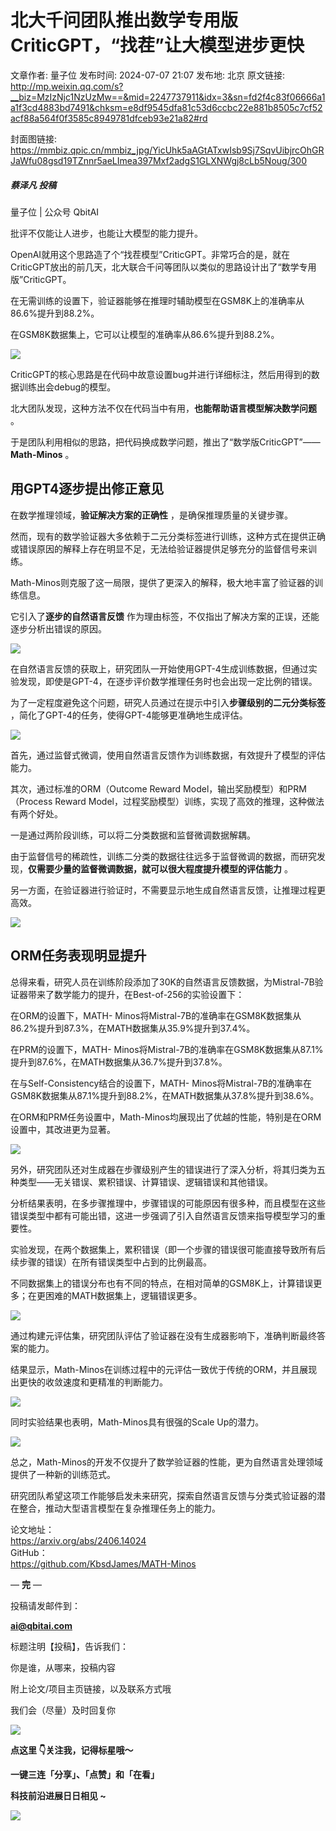 # 北大千问团队推出数学专用版CriticGPT，“找茬”让大模型进步更快

文章作者: 量子位
发布时间: 2024-07-07 21:07
发布地: 北京
原文链接: http://mp.weixin.qq.com/s?__biz=MzIzNjc1NzUzMw==&mid=2247737911&idx=3&sn=fd2f4c83f06666a1a1f3cd4883bd7491&chksm=e8df9545dfa81c53d6ccbc22e881b8505c7cf52acf88a564f0f3585c8949781dfceb93e21a82#rd

封面图链接: https://mmbiz.qpic.cn/mmbiz_jpg/YicUhk5aAGtATxwIsb9Sj7SqvUibjrcOhGRJaWfu08gsd19TZnnr5aeLImea397Mxf2adgS1GLXNWgj8cLb5Noug/300

##### 蔡泽凡 投稿  
量子位 | 公众号 QbitAI

批评不仅能让人进步，也能让大模型的能力提升。

OpenAI就用这个思路造了个“找茬模型”CriticGPT。非常巧合的是，就在CriticGPT放出的前几天，北大联合千问等团队以类似的思路设计出了“数学专用版”CriticGPT。

在无需训练的设置下，验证器能够在推理时辅助模型在GSM8K上的准确率从86.6%提升到88.2%。

在GSM8K数据集上，它可以让模型的准确率从86.6%提升到88.2%。

![](https://mmbiz.qpic.cn/mmbiz_png/YicUhk5aAGtATxwIsb9Sj7SqvUibjrcOhGeygtKkwaEu8LGlPuticaPeRFKoWe1Ce6y9cppnibHTVJakq4bpWIEOgA/640?wx_fmt=png&from=appmsg)

CriticGPT的核心思路是在代码中故意设置bug并进行详细标注，然后用得到的数据训练出会debug的模型。

北大团队发现，这种方法不仅在代码当中有用，**也能帮助语言模型解决数学问题** 。

于是团队利用相似的思路，把代码换成数学问题，推出了“数学版CriticGPT”——**Math-Minos** 。

## 用GPT4逐步提出修正意见

在数学推理领域，**验证解决方案的正确性** ，是确保推理质量的关键步骤。

然而，现有的数学验证器大多依赖于二元分类标签进行训练，这种方式在提供正确或错误原因的解释上存在明显不足，无法给验证器提供足够充分的监督信号来训练。

Math-Minos则克服了这一局限，提供了更深入的解释，极大地丰富了验证器的训练信息。

它引入了**逐步的自然语言反馈** 作为理由标签，不仅指出了解决方案的正误，还能逐步分析出错误的原因。

![](https://mmbiz.qpic.cn/mmbiz_png/YicUhk5aAGtATxwIsb9Sj7SqvUibjrcOhGgkr60fHTFD0TQqGV0jicWRttPL9wlRw9BQ1OiaamJP7pjlO8gXqQQL8A/640?wx_fmt=png&from=appmsg)

在自然语言反馈的获取上，研究团队一开始使用GPT-4生成训练数据，但通过实验发现，即使是GPT-4，在逐步评价数学推理任务时也会出现一定比例的错误。

为了一定程度避免这个问题，研究人员通过在提示中引入**步骤级别的二元分类标签** ，简化了GPT-4的任务，使得GPT-4能够更准确地生成评估。

![](https://mmbiz.qpic.cn/mmbiz_png/YicUhk5aAGtATxwIsb9Sj7SqvUibjrcOhGx2sntRazIplIKtOYCpOsvh59dnIWp8zABL6pVSicicLFD0xqGqwJL6Zg/640?wx_fmt=png&from=appmsg)

首先，通过监督式微调，使用自然语言反馈作为训练数据，有效提升了模型的评估能力。

其次，通过标准的ORM（Outcome Reward Model，输出奖励模型）和PRM（Process Reward
Model，过程奖励模型）训练，实现了高效的推理，这种做法有两个好处。

一是通过两阶段训练，可以将二分类数据和监督微调数据解耦。

由于监督信号的稀疏性，训练二分类的数据往往远多于监督微调的数据，而研究发现，**仅需要少量的监督微调数据，就可以很大程度提升模型的评估能力** 。

另一方面，在验证器进行验证时，不需要显示地生成自然语言反馈，让推理过程更高效。

![](https://mmbiz.qpic.cn/mmbiz_png/YicUhk5aAGtATxwIsb9Sj7SqvUibjrcOhGTz5NqSzP1KQgb4SxWC9Uq5YwOiaHQ260x5xibGiaFfV9u4GxhSHRkKRQQ/640?wx_fmt=png&from=appmsg)

## ORM任务表现明显提升

总得来看，研究人员在训练阶段添加了30K的自然语言反馈数据，为Mistral-7B验证器带来了数学能力的提升，在Best-of-256的实验设置下：

在ORM的设置下，MATH-
Minos将Mistral-7B的准确率在GSM8K数据集从86.2%提升到87.3%，在MATH数据集从35.9%提升到37.4%。

在PRM的设置下，MATH-
Minos将Mistral-7B的准确率在GSM8K数据集从87.1%提升到87.6%，在MATH数据集从36.7%提升到37.8%。

在与Self-Consistency结合的设置下，MATH-
Minos将Mistral-7B的准确率在GSM8K数据集从87.1%提升到88.2%，在MATH数据集从37.8%提升到38.6%。

在ORM和PRM任务设置中，Math-Minos均展现出了优越的性能，特别是在ORM设置中，其改进更为显著。

![](https://mmbiz.qpic.cn/mmbiz_png/YicUhk5aAGtATxwIsb9Sj7SqvUibjrcOhGlMQd0kicic5ooQR6QhiagPV56aUpShCnzuH47DEx1zsCVRaGgSM0Nt51A/640?wx_fmt=png&from=appmsg)

另外，研究团队还对生成器在步骤级别产生的错误进行了深入分析，将其归类为五种类型——无关错误、累积错误、计算错误、逻辑错误和其他错误。

分析结果表明，在多步骤推理中，步骤错误的可能原因有很多种，而且模型在这些错误类型中都有可能出错，这进一步强调了引入自然语言反馈来指导模型学习的重要性。

实验发现，在两个数据集上，累积错误（即一个步骤的错误很可能直接导致所有后续步骤的错误）在所有错误类型中占到的比例最高。

不同数据集上的错误分布也有不同的特点，在相对简单的GSM8K上，计算错误更多；在更困难的MATH数据集上，逻辑错误更多。

![](https://mmbiz.qpic.cn/mmbiz_png/YicUhk5aAGtATxwIsb9Sj7SqvUibjrcOhGnl4ydTPia7KaclyXKhiccIAwQqQkQSG3HiauFODoic1gVJ2AS6JktV0Jcg/640?wx_fmt=png&from=appmsg)

通过构建元评估集，研究团队评估了验证器在没有生成器影响下，准确判断最终答案的能力。

结果显示，Math-Minos在训练过程中的元评估一致优于传统的ORM，并且展现出更快的收敛速度和更精准的判断能力。

![](https://mmbiz.qpic.cn/mmbiz_png/YicUhk5aAGtATxwIsb9Sj7SqvUibjrcOhGfxgicmbB7vYuFYqsMINUNzD1jYF9xsI1Apiah9iaAyoDBUfBkrjA2jEkw/640?wx_fmt=png&from=appmsg)

同时实验结果也表明，Math-Minos具有很强的Scale Up的潜力。

![](https://mmbiz.qpic.cn/mmbiz_png/YicUhk5aAGtATxwIsb9Sj7SqvUibjrcOhGtqzE81icBE9qZfChvMe8reHZJ7tib4QiaPUpgupS9PEqSjFiajgbFpfwcw/640?wx_fmt=png&from=appmsg)

总之，Math-Minos的开发不仅提升了数学验证器的性能，更为自然语言处理领域提供了一种新的训练范式。

研究团队希望这项工作能够启发未来研究，探索自然语言反馈与分类式验证器的潜在整合，推动大型语言模型在复杂推理任务上的能力。

论文地址：  
https://arxiv.org/abs/2406.14024  
GitHub：  
https://github.com/KbsdJames/MATH-Minos

— **完** —

  

投稿请发邮件到：

**ai@qbitai.com**

标题注明【投稿】，告诉我们：

你是谁，从哪来，投稿内容‍

附上论文/项目主页链接，以及联系方式哦

我们会（尽量）及时回复你

![](https://mmbiz.qpic.cn/mmbiz_gif/YicUhk5aAGtC5nGy7YMGhQ0ZJeyibWyL0KVCtiaLEPMyd4Bszuo0bFIOxZOvdmqdxnOosYXyu5aI7MXpyUrUWfz6g/640?wx_fmt=gif&tp=webp&wxfrom=5&wx_lazy=1)

  

**点这里 👇关注我，记得标星哦～**

**一键三连「分享」、「点赞」和「在看」**

**科技前沿进展日日相见 ~**

![](https://mmbiz.qpic.cn/mmbiz_svg/g9RQicMD01M0tYoRQT2cMQRmPS5ZDyrrfzeksiay90KaDzlGBH61icqHxmgFKfvfXtVuwTHV740CDLAaXU1LIfZyoJEpYKcRIiaE/640?wx_fmt=svg&tp=webp&wxfrom=5&wx_lazy=1&wx_co=1)

